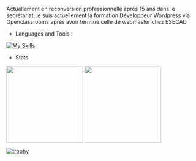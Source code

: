 Actuellement en reconversion professionnelle après 15 ans dans le secrétariat, je suis actuellement la formation Développeur Wordpress via Openclassrooms après avoir terminé celle de webmaster chez ESECAD

- Languages and Tools :

[![My Skills](https://skillicons.dev/icons?i=html,css,vscode,wordpress)](https://skillicons.dev)

- Stats

<a href="https://github.com/VanessaFauvet/github-readme-stats">
  <img height=200 align="top" src="https://github-readme-stats.vercel.app/api?username=VanessaFauvet&show_icons=true&theme=dracula" />
</a>
<a href="https://github.com/VanessaFauvet">
  <img height=200 align="top" src="https://github-readme-stats.vercel.app/api/top-langs/?username=VanessaFauvet&layout=compact&theme=dracula" />
</a>


[![trophy](https://github-profile-trophy.vercel.app/?username=VanessaFauvet&theme=dracula)](https://github.com/VanessaFauvet/github-profile-trophy)
